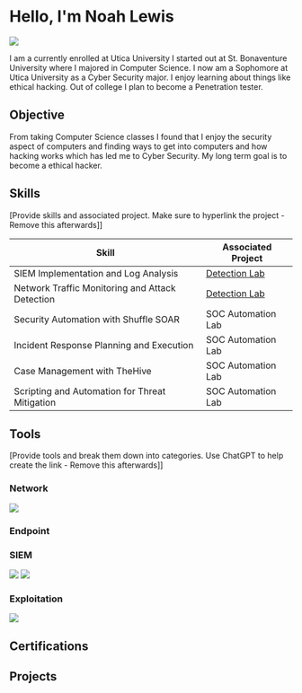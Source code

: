 # Hello, I'm Noah Lewis
<a href="https://www.linkedin.com/in/noah-lewis-225318294/"><img src="https://img.shields.io/badge/-LinkedIn-0072b1?&style=for-the-badge&logo=linkedin&logoColor=white" /></a>



I am a currently enrolled at Utica University I started out at St. Bonaventure University where I majored in Computer Science. I now am a Sophomore at Utica University as a Cyber Security major. I enjoy learning about things like ethical hacking. Out of college I plan to become a Penetration tester.

## Objective

From taking Computer Science classes I found that I enjoy the security aspect of computers and finding ways to get into computers and how hacking works which has led me to Cyber Security. My long term goal is to become a ethical hacker.

## Skills
[Provide skills and associated project. Make sure to hyperlink the project - Remove this afterwards]]

| Skill                                         | Associated Project         |
|-----------------------------------------------|----------------------------|
| SIEM Implementation and Log Analysis          | <a href="https://google.com">Detection Lab</a>|
| Network Traffic Monitoring and Attack Detection | <a href="https://google.com">Detection Lab</a>|
| Security Automation with Shuffle SOAR         | SOC Automation Lab|
| Incident Response Planning and Execution      | SOC Automation Lab|
| Case Management with TheHive                  | SOC Automation Lab|
| Scripting and Automation for Threat Mitigation | SOC Automation Lab|

## Tools
[Provide tools and break them down into categories. Use ChatGPT to help create the link - Remove this afterwards]]

### Network
<div>
    <img src="https://img.shields.io/badge/-Wireshark-1679A7?&style=for-the-badge&logo=Wireshark&logoColor=white" />
</div>

### Endpoint
<div>
    
</div>

### SIEM
<div>
    <img src="https://img.shields.io/badge/-Splunk-000000?&style=for-the-badge&logo=Splunk&logoColor=white" />
    <img src="https://img.shields.io/badge/-Elastic-005571?&style=for-the-badge&logo=Elastic&logoColor=white" />
</div>

### Exploitation
<div>
    <img src="https://img.shields.io/badge/-Metasploit%20Unleashed-005571?style=for-the-badge&logo=Metasploit&logoColor=white"
 />

</div>

## Certifications

<div>

</div>

## Projects
